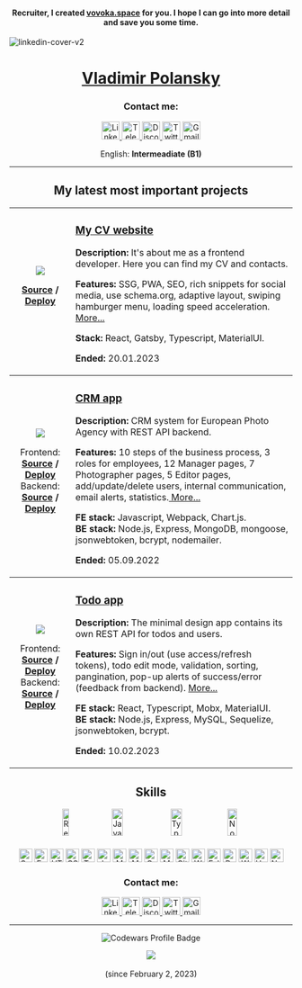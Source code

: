 
<!-- <h2 align="center">Recruiter, I appreciate your attention to me.</h2> -->
<h4 align="center">Recruiter, I created <a href="https://vovoka.space" rel="nofollow">vovoka.space</a> for you. I hope I can go into more detail and save you some time.</h4>

![linkedin-cover-v2](https://user-images.githubusercontent.com/76701292/214155357-8473da5d-cd6e-4110-a68b-96ec3fddcf34.jpg)

<h1 align="center"><a href="https://vovoka.space/">Vladimir Polansky</a></h1>

<h3 align="center">Contact me:</h3>
<p align="center">
  <a href="https://www.linkedin.com/in/areawed">
    <img alt="LinkedIn" src="https://img.shields.io/badge/LinkedIn-blue?style=for-the-badge&color=f0f6fc&logo=linkedin&logoColor=0A66C2" height="32" />
  </a>
  <a href="https://t.me/vovoka">
    <img alt="Telegram" src="https://img.shields.io/badge/Telegram-blue?style=for-the-badge&color=f0f6fc&logo=telegram&logoColor=26A5E4&s" height="32" />
  </a>
  <a href="https://discordapp.com/users/919948615399665675/">
    <img alt="Discord" src="https://img.shields.io/badge/Discord-blue?style=for-the-badge&color=f0f6fc&logo=discord&logoColor=5865F2" height="32" />
  </a>
  <a href="https://twitter.com/HocWmVhqQoDVK9m">
    <img alt="Twitter" src="https://img.shields.io/badge/Twitter-blue?style=for-the-badge&color=f0f6fc&logo=twitter&logoColor=1DA1F2" height="32" />
  </a>
  <a href="mailto:vovoka.path@gmail.com">
    <img alt="Gmail" src="https://img.shields.io/badge/Gmail-blue?style=for-the-badge&color=f0f6fc&logo=gmail&logoColor=EA4335" height="32" />
  </a>
</p>

<p align="center" display="flex" flex-wrap="wrap">
  English: <strong>Intermeadiate (B1)</strong>
</p>

***

<h2 align="center">My latest most important projects</h2>

<table align="center">
<!--   <thead>
    <tr>
      <th>MY CV WEBSITE</th>
    </tr>
  </thead> -->
  
  <tbody>
    <tr>
      <td align="center">
        <div><img src="https://user-images.githubusercontent.com/76701292/213324387-b73a9185-ed59-4c9a-ba24-97295d4f3cee.jpg" /></div>
        <p align="center"><strong><a href="https://github.com/vovoka-path/my-cv-page">Source</a> / <a href="https://vovoka.space">Deploy</a></strong></p>
      </td>
      <td align="left">
        <h3><a href="https://vovoka.space">My CV website</a></h3>
        <p><strong>Description: </strong>It's about me as a frontend developer. Here you can find my CV and contacts.</p>
        <p><strong>Features: </strong>SSG, PWA, SEO, rich snippets for social media, use schema.org, adaptive layout, swiping hamburger menu, loading speed acceleration. <a href="https://github.com/vovoka-path/my-cv-page">More...</a></p>
        <p><strong>Stack: </strong>React, Gatsby, Typescript, MaterialUI.</p>
        <p><strong>Ended: </strong>20.01.2023</p>
      </td>
    </tr>
  </tbody>
  
  <tbody>
    <tr>
      <td align="center">
        <div><img src="https://user-images.githubusercontent.com/76701292/218261115-305e6eee-7a32-411a-95b4-b028ce14a67d.jpg" /></div>
        <p align="center">
			Frontend: <strong><a href="https://github.com/vovoka-path/rs-clone/tree/develop/crm">Source</a> / <a href="https://vovoka-path.github.io/rs-clone/crm/" rel="nofollow">Deploy</a></strong><br>
			Backend: <strong><a href="https://github.com/vovoka-path/rs-clone/tree/develop/server">Source</a> / <a href="https://render.com/">Deploy</a></strong></p>
      </td>
      <td align="left">
        <h3><a href="https://github.com/vovoka-path/rs-clone/tree/main" rel="nofollow">CRM app</a></h3>
        <p>
			<strong>Description: </strong>CRM system for European Photo Agency with REST API backend.</p>
        <p><strong>
			Features: </strong>10 steps of the business process, 3 roles for employees, 12 Manager pages, 7 Photographer pages, 5 Editor pages, add/update/delete users, internal communication, email alerts, statistics.<a href="https://github.com/vovoka-path/rs-clone/tree/main"> More...</a></p>
        <p>
			<strong>FE stack: </strong>Javascript, Webpack, Chart.js.<br>
			<strong>BE stack: </strong>Node.js, Express, MongoDB, mongoose, jsonwebtoken, bcrypt, nodemailer.</p>
        <p><strong>Ended: </strong>05.09.2022</p>
      </td>
    </tr>
  </tbody>
  
  <tbody>
    <tr>
      <td align="center">
        <div><img src="https://user-images.githubusercontent.com/76701292/218257922-ec7daea6-38bc-429a-b9d2-7dab80b02e25.jpg" /></div>
        <p align="center">Frontend: <strong><a href="https://github.com/vovoka-path/todo-app">Source</a> / <a href="https://todo-app-beegee.vercel.app" rel="nofollow">Deploy</a></strong><br>
          Backend: <strong><a href="https://github.com/vovoka-path/todo-app-api">Source</a> / <a href="https://todo-app-api-production.up.railway.app/">Deploy</a></strong></p>
      </td>
      <td align="left">
        <h3><a href="https://todo-app-beegee.vercel.app" rel="nofollow">Todo app</a></h3>
        <p><strong>Description: </strong>The minimal design app contains its own REST API for todos and users.</p>
        <p><strong>Features: </strong>Sign in/out (use access/refresh tokens), todo edit mode, validation, sorting, pangination, pop-up alerts of success/error (feedback from backend). <a href="https://github.com/vovoka-path/todo-app">More...</a></p>
        <p><strong>FE stack: </strong>React, Typescript, Mobx, MaterialUI.<br>
          <strong>BE stack: </strong>Node.js, Express, MySQL, Sequelize, jsonwebtoken, bcrypt.</p>
        <p><strong>Ended: </strong>10.02.2023</p>
      </td>
    </tr>
  </tbody>
</table>
  

<h2 align="center">Skills</h2>
<div>
  <div align="center" display="flex" flex-wrap="wrap">
    <img alt="React" src="https://img.shields.io/badge/React-blue?style=flat&color=black&logo=react&logoColor=61DAFB" height="48" width="15%" />
    <img alt="Javascript" src="https://img.shields.io/badge/Javascript-blue?style=flat&color=F7DF1E&logo=javascript&logoColor=ffffff" height="48" width="20%" />
    <img alt="Typescript" src="https://img.shields.io/badge/Typescript-blue?style=flat&color=3178C6&logo=typescript&logoColor=ffffff" height="48" width="20%" />
    <img alt="Node.js" src="https://img.shields.io/badge/Node.js-blue?style=flat&color=339933&logo=nodedotjs&logoColor=ffffff" height="48" width="18%" />
  </div>

  <h4 align="center"></h4>

  <p align="center" display="flex" flex-wrap="wrap">
    <img alt="Gatsby" src="https://img.shields.io/badge/Gatsby-blue?style=flat&color=663399&logo=gatsby&logoColor=ffffff" height="24" />
    <img alt="Express" src="https://img.shields.io/badge/Express-blue?style=flat&color=000000&logo=express&logoColor=ffffff" height="24" />
    <img alt="HTML5" src="https://img.shields.io/badge/HTML5-blue?style=flat&color=E34F26&logo=html5&logoColor=ffffff" height="24" />
    <img alt="CSS3" src="https://img.shields.io/badge/CSS3-blue?style=flat&color=1572B6&logo=css3&logoColor=ffffff" height="24" />
    <img alt="Testing Library" src="https://img.shields.io/badge/TestingLibrary-blue?style=flat&color=E33332&logo=testinglibrary&logoColor=ffffff" height="24" />
    <img alt="Jest" src="https://img.shields.io/badge/Jest-blue?style=flat&color=C21325&logo=jest&logoColor=ffffff" height="24" />
    <img alt="Material UI" src="https://img.shields.io/badge/MaterialUI-blue?style=fflat&color=007FFF&logo=mui&logoColor=ffffff" height="24" />
    <img alt="MongoDB" src="https://img.shields.io/badge/MongoDB-blue?style=flat&color=47A248&logo=mongodb&logoColor=ffffff" height="24" />
    <img alt="GraphQL" src="https://img.shields.io/badge/GraphQL-blue?style=flat&color=E10098&logo=graphql&logoColor=ffffff" height="24" />
    <img alt="MySQL" src="https://img.shields.io/badge/MySQL-blue?style=flat&color=4479A1&logo=mysql&logoColor=ffffff" height="24" />
    <img alt="Git" src="https://img.shields.io/badge/Git-blue?style=flat&color=F05032&logo=git&logoColor=ffffff" height="24" />
    <img alt="Webpack" src="https://img.shields.io/badge/Webpack-blue?style=flat&color=8DD6F9&logo=webpack&logoColor=ffffff" height="24" />
    <img alt="Eslint" src="https://img.shields.io/badge/Eslint-blue?style=flat&color=4B32C3&logo=eslint&logoColor=ffffff" height="24" />
    <img alt="Prettier" src="https://img.shields.io/badge/Prettier-blue?style=flat&color=F7B93E&logo=prettier&logoColor=ffffff" height="24" />
    <img alt="WordPress" src="https://img.shields.io/badge/WordPress-blue?style=flat&color=117AC9&logo=WordPress&logoColor=ffffff" height="24" />
    <!-- <img alt="Postman" src="https://img.shields.io/badge/Postman-blue?style=flat&color=F7B93E&logo=postman&logoColor=ffffff" height="24" /> -->
    <img alt="Heroku" src="https://img.shields.io/badge/Heroku-blue?style=flat&color=430098&logo=heroku&logoColor=ffffff" height="24" />
    <img alt="Netlify" src="https://img.shields.io/badge/Netlify-blue?style=flat&color=000000&logo=netlify&logoColor=ffffff" height="24" />
  </p>
</div>


<h3 align="center">Contact me:</h3>
<p align="center">
  <a href="https://www.linkedin.com/in/areawed">
    <img alt="LinkedIn" src="https://img.shields.io/badge/LinkedIn-blue?style=for-the-badge&color=f0f6fc&logo=linkedin&logoColor=0A66C2" height="32" />
  </a>
  <a href="https://t.me/vovoka">
    <img alt="Telegram" src="https://img.shields.io/badge/Telegram-blue?style=for-the-badge&color=f0f6fc&logo=telegram&logoColor=26A5E4&s" height="32" />
  </a>
  <a href="https://discordapp.com/users/919948615399665675/">
    <img alt="Discord" src="https://img.shields.io/badge/Discord-blue?style=for-the-badge&color=f0f6fc&logo=discord&logoColor=5865F2" height="32" />
  </a>
  <a href="https://twitter.com/HocWmVhqQoDVK9m">
    <img alt="Twitter" src="https://img.shields.io/badge/Twitter-blue?style=for-the-badge&color=f0f6fc&logo=twitter&logoColor=1DA1F2" height="32" />
  </a>
  <a href="mailto:vovoka.path@gmail.com">
    <img alt="Gmail" src="https://img.shields.io/badge/Gmail-blue?style=for-the-badge&color=f0f6fc&logo=gmail&logoColor=EA4335" height="32" />
  </a>
</p>

<hr>

<p align="center" display="flex" flex-wrap="wrap">
  <img alt="Codewars Profile Badge" src="https://www.codewars.com/users/vovoka-path/badges/small?theme=light" />
</p>

<div id="views_counter " align="center">
	<img src="https://github-readme-stats.vercel.app/api/top-langs/?username=vovoka-path&layout=compact"><br><br>
	<img src="https://komarev.com/ghpvc/?username=vovoka-path&style=flat-square&color=blue" alt=""/><br>(since February 2, 2023)
</div>










<!--
**vovoka-path/vovoka-path** is a ? _special_ ? repository because its `README.md` (this file) appears on your GitHub profile.

Here are some ideas to get you started:

- ?? I’m currently working on ...
- ?? I’m currently learning ...
- ?? I’m looking to collaborate on ...
- ?? I’m looking for help with ...
- ?? Ask me about ...
- ?? How to reach me: ...
- ?? Pronouns: ...
- ? Fun fact: ...
-->

